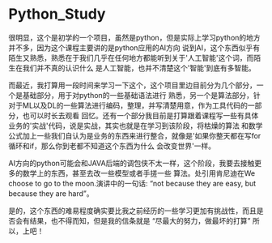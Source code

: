# Python_Study

很明显，这个是初学的一个项目，虽然是python，但是实际上学习python的地方并不多，因为这个课程主要讲的是python应用的AI方向
说到AI，这个东西似乎有陌生又熟悉，熟悉在于我们几乎在任何地方都能听到关于'人工智能'这个词，而陌生在我们并不真的认识什么
是人工智能，也并不清楚这个'智能'到底有多智能。

而最近，我打算用一段时间来学习一下这个，这个项目里边目前分为几个部分，一个是基础部分，用于对python的一些基础语法进行
熟悉，另一个是算法部分，针对于ML以及DL的一些算法进行编码，整理，并写清楚用意，作为工具代码的一部分，也可以时长去观看
回忆。还有一个部分我目前是打算跟着课程写一些有具体业务的'实战'代码，说是实战，其实也就是在学习到该阶段，将枯燥的算法
和数学公式加上一些我们自认为是业务的东西来进行整合，就像是'如果你整天都在写for循环和if，那么你到老都不知道这个东西为什么
会改变世界'一样。

AI方向的python可能会和JAVA后端的调包侠不太一样，这个阶段，我要去接触更多的数学上的东西，甚至去改一些模型或者手搓一些
算法。处引用肯尼迪在We choose to go to the moon.演讲中的一句话: 
                   “not because they are easy, but because they are hard”。                 
                   
是的，这个东西的难易程度确实要比我之前经历的一些学习更加有挑战性，而且是否会有结果，也不得而知，但是我的信条就是
                    “尽最大的努力，做最坏的打算”
所以，上吧！
